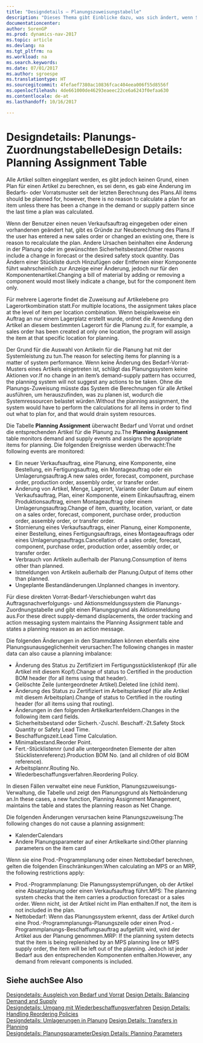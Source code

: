 ```yaml
---
title: "Designdetails – Planungszuweisungstabelle"
description: "Dieses Thema gibt Einblicke dazu, was sich ändert, wenn Sie einen Artikel für die Planung ändern."
documentationcenter: 
author: SorenGP
ms.prod: dynamics-nav-2017
ms.topic: article
ms.devlang: na
ms.tgt_pltfrm: na
ms.workload: na
ms.search.keywords: 
ms.date: 07/01/2017
ms.author: sgroespe
ms.translationtype: HT
ms.sourcegitcommit: 4fefaef7380ac10836fcac404eea006f55d8556f
ms.openlocfilehash: 4de661000de46293eaeec22ce6a6243f0efaa630
ms.contentlocale: de-at
ms.lasthandoff: 10/16/2017

---
```

# <a name="design-details-planning-assignment-table"></a><span data-ttu-id="8493f-103">Designdetails: Planungs-Zuordnungstabelle</span><span class="sxs-lookup"><span data-stu-id="8493f-103">Design Details: Planning Assignment Table</span></span>
<span data-ttu-id="8493f-104">Alle Artikel sollten eingeplant werden, es gibt jedoch keinen Grund, einen Plan für einen Artikel zu berechnen, es sei denn, es gab eine Änderung im Bedarfs- oder Vorratsmuster seit der letzten Berechnung des Plans.</span><span class="sxs-lookup"><span data-stu-id="8493f-104">All items should be planned for, however, there is no reason to calculate a plan for an item unless there has been a change in the demand or supply pattern since the last time a plan was calculated.</span></span>  
  
<span data-ttu-id="8493f-105">Wenn der Benutzer einen neuen Verkaufsauftrag eingegeben oder einen vorhandenen geändert hat, gibt es Gründe zur Neuberechnung des Plans.</span><span class="sxs-lookup"><span data-stu-id="8493f-105">If the user has entered a new sales order or changed an existing one, there is reason to recalculate the plan.</span></span> <span data-ttu-id="8493f-106">Andere Ursachen beinhalten eine Änderung in der Planung oder im gewünschten Sicherheitsbestand.</span><span class="sxs-lookup"><span data-stu-id="8493f-106">Other reasons include a change in forecast or the desired safety stock quantity.</span></span> <span data-ttu-id="8493f-107">Das Ändern einer Stückliste durch Hinzufügen oder Entfernen einer Komponente führt wahrscheinlich zur Anzeige einer Änderung, jedoch nur für den Komponentenartikel.</span><span class="sxs-lookup"><span data-stu-id="8493f-107">Changing a bill of material by adding or removing a component would most likely indicate a change, but for the component item only.</span></span>  
  
<span data-ttu-id="8493f-108">Für mehrere Lagerorte findet die Zuweisung auf Artikelebene pro Lagerortkombination statt.</span><span class="sxs-lookup"><span data-stu-id="8493f-108">For multiple locations, the assignment takes place at the level of item per location combination.</span></span> <span data-ttu-id="8493f-109">Wenn beispielsweise ein Auftrag an nur einem Lagerplatz erstellt wurde, ordnet die Anwendung den Artikel an diesem bestimmten Lagerort für die Planung zu.</span><span class="sxs-lookup"><span data-stu-id="8493f-109">If, for example, a sales order has been created at only one location, the program will assign the item at that specific location for planning.</span></span>  
  
<span data-ttu-id="8493f-110">Der Grund für die Auswahl von Artikeln für die Planung hat mit der Systemleistung zu tun.</span><span class="sxs-lookup"><span data-stu-id="8493f-110">The reason for selecting items for planning is a matter of system performance.</span></span> <span data-ttu-id="8493f-111">Wenn keine Änderung des Bedarf-Vorrat-Musters eines Artikels eingetreten ist, schlägt das Planungssystem keine Aktionen vor.</span><span class="sxs-lookup"><span data-stu-id="8493f-111">If no change in an item’s demand-supply pattern has occurred, the planning system will not suggest any actions to be taken.</span></span> <span data-ttu-id="8493f-112">Ohne die Planungs-Zuweisung müsste das System die Berechnungen für alle Artikel ausführen, um herauszufinden, was zu planen ist, wodurch die Systemressourcen belastet würden.</span><span class="sxs-lookup"><span data-stu-id="8493f-112">Without the planning assignment, the system would have to perform the calculations for all items in order to find out what to plan for, and that would drain system resources.</span></span>  
  
<span data-ttu-id="8493f-113">Die Tabelle **Planning Assignment** überwacht Bedarf und Vorrat und ordnet die entsprechenden Artikel für die Planung zu.</span><span class="sxs-lookup"><span data-stu-id="8493f-113">The **Planning Assignment** table monitors demand and supply events and assigns the appropriate items for planning.</span></span> <span data-ttu-id="8493f-114">Die folgenden Ereignisse werden überwacht:</span><span class="sxs-lookup"><span data-stu-id="8493f-114">The following events are monitored:</span></span>  
  
* <span data-ttu-id="8493f-115">Ein neuer Verkaufsauftrag, eine Planung, eine Komponente, eine Bestellung, ein Fertigungsauftrag, ein Montageauftrag oder ein Umlagerungsauftrag.</span><span class="sxs-lookup"><span data-stu-id="8493f-115">A new sales order, forecast, component, purchase order, production order, assembly order, or transfer order.</span></span>  
* <span data-ttu-id="8493f-116">Änderung von Artikel, Menge, Lagerort, Variante oder Datum auf einem Verkaufsauftrag, Plan, einer Komponente, einem Einkaufsauftrag, einem Produktionsauftrag, einem Montageauftrag oder einem Umlagerungsauftrag.</span><span class="sxs-lookup"><span data-stu-id="8493f-116">Change of item, quantity, location, variant, or date on a sales order, forecast, component, purchase order, production order, assembly order, or transfer order.</span></span>  
* <span data-ttu-id="8493f-117">Stornierung eines Verkaufsauftrags, einer Planung, einer Komponente, einer Bestellung, eines Fertigungsauftrags, eines Montageauftrags oder eines Umlagerungsauftrags.</span><span class="sxs-lookup"><span data-stu-id="8493f-117">Cancellation of a sales order, forecast, component, purchase order, production order, assembly order, or transfer order.</span></span>  
* <span data-ttu-id="8493f-118">Verbrauch von Artikeln außerhalb der Planung.</span><span class="sxs-lookup"><span data-stu-id="8493f-118">Consumption of items other than planned.</span></span>  
* <span data-ttu-id="8493f-119">Istmeldungen von Artikeln außerhalb der Planung.</span><span class="sxs-lookup"><span data-stu-id="8493f-119">Output of items other than planned.</span></span>  
* <span data-ttu-id="8493f-120">Ungeplante Bestandänderungen.</span><span class="sxs-lookup"><span data-stu-id="8493f-120">Unplanned changes in inventory.</span></span>  
  
<span data-ttu-id="8493f-121">Für diese direkten Vorrat-Bedarf-Verschiebungen wahrt das Auftragsnachverfolgungs- und Aktionsmeldungssystem die Planungs-Zuordnungstabelle und gibt einen Planungsgrund als Aktionsmeldung aus.</span><span class="sxs-lookup"><span data-stu-id="8493f-121">For these direct supply-demand displacements, the order tracking and action messaging system maintains the Planning Assignment table and states a planning reason as an action message.</span></span>  
  
<span data-ttu-id="8493f-122">Die folgenden Änderungen in den Stammdaten können ebenfalls eine Planungsunausgeglichenheit verursachen:</span><span class="sxs-lookup"><span data-stu-id="8493f-122">The following changes in master data can also cause a planning imbalance:</span></span>  
  
* <span data-ttu-id="8493f-123">Änderung des Status zu Zertifiziert im Fertigungsstücklistenkopf (für alle Artikel mit diesem Kopf).</span><span class="sxs-lookup"><span data-stu-id="8493f-123">Change of status to Certified in the production BOM header (for all items using that header).</span></span>  
* <span data-ttu-id="8493f-124">Gelöschte Zeile (untergeordneter Artikel).</span><span class="sxs-lookup"><span data-stu-id="8493f-124">Deleted line (child item).</span></span>  
* <span data-ttu-id="8493f-125">Änderung des Status zu Zertifiziert im Arbeitsplankopf (für alle Artikel mit diesem Arbeitsplan).</span><span class="sxs-lookup"><span data-stu-id="8493f-125">Change of status to Certified in the routing header (for all items using that routing).</span></span>  
* <span data-ttu-id="8493f-126">Änderungen in den folgenden Artikelkartenfeldern.</span><span class="sxs-lookup"><span data-stu-id="8493f-126">Changes in the following item card fields.</span></span>  
* <span data-ttu-id="8493f-127">Sicherheitsbestand oder Sicherh.-Zuschl. Beschaff.-Zt.</span><span class="sxs-lookup"><span data-stu-id="8493f-127">Safety Stock Quantity or Safety Lead Time.</span></span>  
* <span data-ttu-id="8493f-128">Beschaffungszeit.</span><span class="sxs-lookup"><span data-stu-id="8493f-128">Lead Time Calculation.</span></span>  
* <span data-ttu-id="8493f-129">Minimalbestand.</span><span class="sxs-lookup"><span data-stu-id="8493f-129">Reorder Point.</span></span>  
* <span data-ttu-id="8493f-130">Fert.-Stücklistennr (und alle untergeordneten Elemente der alten Stücklistenreferenz).</span><span class="sxs-lookup"><span data-stu-id="8493f-130">Production BOM No. (and all children of old BOM reference).</span></span>  
* <span data-ttu-id="8493f-131">Arbeitsplannr.</span><span class="sxs-lookup"><span data-stu-id="8493f-131">Routing No.</span></span>  
* <span data-ttu-id="8493f-132">Wiederbeschaffungsverfahren.</span><span class="sxs-lookup"><span data-stu-id="8493f-132">Reordering Policy.</span></span>  
  
<span data-ttu-id="8493f-133">In diesen Fällen verwaltet eine neue Funktion, Planungszuweisungs-Verwaltung, die Tabelle und zeigt den Planungsgrund als Nettoänderung an.</span><span class="sxs-lookup"><span data-stu-id="8493f-133">In these cases, a new function, Planning Assignment Management, maintains the table and states the planning reason as Net Change.</span></span>  
  
<span data-ttu-id="8493f-134">Die folgenden Änderungen verursachen keine Planungszuweisung:</span><span class="sxs-lookup"><span data-stu-id="8493f-134">The following changes do not cause a planning assignment:</span></span>  
  
* <span data-ttu-id="8493f-135">Kalender</span><span class="sxs-lookup"><span data-stu-id="8493f-135">Calendars</span></span>  
* <span data-ttu-id="8493f-136">Andere Planungsparameter auf einer Artikelkarte sind:</span><span class="sxs-lookup"><span data-stu-id="8493f-136">Other planning parameters on the item card</span></span>  
  
<span data-ttu-id="8493f-137">Wenn sie eine Prod.-Programmplanung oder einen Nettobedarf berechnen, gelten die folgenden Einschränkungen:</span><span class="sxs-lookup"><span data-stu-id="8493f-137">When calculating an MPS or an MRP, the following restrictions apply:</span></span>  
  
* <span data-ttu-id="8493f-138">Prod.-Programmplanung: Die Planungssystemprüfungen, ob der Artikel eine Absatzplanung oder einen Verkaufsauftrag führt.</span><span class="sxs-lookup"><span data-stu-id="8493f-138">MPS: The planning system checks that the item carries a production forecast or a sales order.</span></span> <span data-ttu-id="8493f-139">Wenn nicht, ist der Artikel nicht im Plan enthalten.</span><span class="sxs-lookup"><span data-stu-id="8493f-139">If not, the item is not included in the plan.</span></span>  
* <span data-ttu-id="8493f-140">Nettobedarf: Wenn das Planungssystem erkennt, dass der Artikel durch eine Prod.-Programmplanungs-Planungszeile oder einen Prod.-Programmplanungs-Beschaffungsauftrag aufgefüllt wird, wird der Artikel aus der Planung genommen.</span><span class="sxs-lookup"><span data-stu-id="8493f-140">MRP: If the planning system detects that the item is being replenished by an MPS planning line or MPS supply order, the item will be left out of the planning.</span></span> <span data-ttu-id="8493f-141">Jedoch ist jeder Bedarf aus den entsprechenden Komponenten enthalten.</span><span class="sxs-lookup"><span data-stu-id="8493f-141">However, any demand from relevant components is included.</span></span>  
  
## <a name="see-also"></a><span data-ttu-id="8493f-142">Siehe auch</span><span class="sxs-lookup"><span data-stu-id="8493f-142">See Also</span></span>  
<span data-ttu-id="8493f-143">[Designdetails: Ausgleich von Bedarf und Vorrat](design-details-balancing-demand-and-supply.md) </span><span class="sxs-lookup"><span data-stu-id="8493f-143">[Design Details: Balancing Demand and Supply](design-details-balancing-demand-and-supply.md) </span></span>  
<span data-ttu-id="8493f-144">[Designdetails: Umgang mit Wiederbeschaffungsverfahren](design-details-handling-reordering-policies.md) </span><span class="sxs-lookup"><span data-stu-id="8493f-144">[Design Details: Handling Reordering Policies](design-details-handling-reordering-policies.md) </span></span>  
<span data-ttu-id="8493f-145">[Designdetails: Umlagerungen in Planung](design-details-transfers-in-planning.md) </span><span class="sxs-lookup"><span data-stu-id="8493f-145">[Design Details: Transfers in Planning](design-details-transfers-in-planning.md) </span></span>  
[<span data-ttu-id="8493f-146">Designdetails: Planungsparameter</span><span class="sxs-lookup"><span data-stu-id="8493f-146">Design Details: Planning Parameters</span></span>](design-details-planning-parameters.md)  

